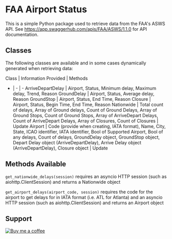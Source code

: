 # FAA Airport Status

This is a simple Python package used to retrieve data from the FAA's ASWS API. See https://app.swaggerhub.com/apis/FAA/ASWS/1.1.0 for API documentation.

## Classes

The following classes are available and in some cases dynamically generated when retrieving data:

Class | Information Provided | Methods
- | - | -
ArriveDepartDelay | Airport, Status, Minimum delay, Maximum delay, Trend, Reason
GroundDelay | Airport, Status, Average delay, Reason
GroundStop | Airport, Status, End Time, Reason
Closure | Airport, Status, Begin Time, End Time, Reason
Nationwide | Total count of delays, Array of Ground delays, Count of Ground Delays, Array of Ground Stops, Count of Ground Stops, Array of ArriveDepart Delays, Count of ArriveDepart Delays, Array of Closures, Count of Closures | Update
Airport | Code (provide when creating, IATA format), Name, City, State, ICAO identifier, IATA identifier, Bool of Supported Airport, Bool of any delays, Count of delays, GroundDelay object, GroundStop object, Depart Delay object (ArriveDepartDelay), Arrive Delay object (ArriveDepartDelay), Closure object | Update

## Methods Available

`get_nationwide_delays(session)` requires an asyncio HTTP session (such as aiohttp.ClientSession) and returns a Nationwide object

`get_airport_delays(airport_code, session)` requires the code for the airport to get delays for in IATA format (i.e. ATL for Atlanta) and an asyncio HTTP session (such as aiohttp.ClientSession) and returns an Airport object

## Support
[![Buy me a coffee][buymeacoffee-shield]][buymeacoffee]



[buymeacoffee-shield]: https://www.buymeacoffee.com/assets/img/guidelines/download-assets-sm-2.svg
[buymeacoffee]: https://www.buymeacoffee.com/ntilley905
